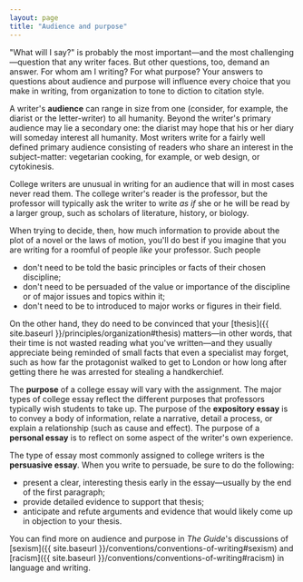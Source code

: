 ```yaml
---
layout: page
title: "Audience and purpose"
---
```


"What will I say?" is probably the most important&mdash;and the most challenging&mdash;question that any writer faces. But other questions, too, demand an answer. For whom am I writing? For what purpose? Your answers to questions about audience and purpose will influence every choice that you make in writing, from organization to tone to diction to citation style.

A writer's **audience** can range in size from one (consider, for example, the diarist or the letter-writer) to all humanity. Beyond the writer's primary audience may lie a secondary one: the diarist may hope that his or her diary will someday interest all humanity. Most writers write for a fairly well defined primary audience consisting of readers who share an interest in the subject-matter: vegetarian cooking, for example, or web design, or cytokinesis.

College writers are unusual in writing for an audience that will in most cases never read them. The college writer's reader is the professor, but the professor will typically ask the writer to write *as if* she or he will be read by a larger group, such as scholars of literature, history, or biology.

When trying to decide, then, how much information to provide about the plot of a novel or the laws of motion, you'll do best if you imagine that you are writing for a roomful of people *like* your professor. Such people

-   don't need to be told the basic principles or facts of their chosen discipline;
-   don't need to be persuaded of the value or importance of the discipline or of major issues and topics within it;
-   don't need to be to introduced to major works or figures in their field.

On the other hand, they do need to be convinced that your [thesis]({{ site.baseurl }}/principles/organization#thesis) matters&mdash;in other words, that their time is not wasted reading what you've written&mdash;and they usually appreciate being reminded of small facts that even a specialist may forget, such as how far the protagonist walked to get to London or how long after getting there he was arrested for stealing a handkerchief.

The **purpose** of a college essay will vary with the assignment. The major types of college essay reflect the different purposes that professors typically wish students to take up. The purpose of the **expository essay** is to convey a body of information, relate a narrative, detail a process, or explain a relationship (such as cause and effect). The purpose of a **personal essay** is to reflect on some aspect of the writer's own experience.

The type of essay most commonly assigned to college writers is the **persuasive essay**. When you write to persuade, be sure to do the following:

-   present a clear, interesting thesis early in the essay&mdash;usually by the end of the first paragraph;
-   provide detailed evidence to support that thesis;
-   anticipate and refute arguments and evidence that would likely come up in objection to your thesis.

You can find more on audience and purpose in *The Guide*'s discussions of [sexism]({{ site.baseurl }}/conventions/conventions-of-writing#sexism) and [racism]({{ site.baseurl }}/conventions/conventions-of-writing#racism) in language and writing.